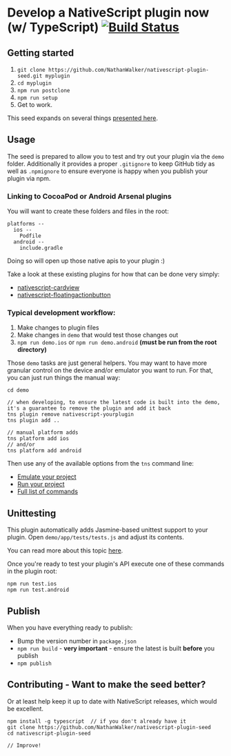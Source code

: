 # Develop a NativeScript plugin now (w/ TypeScript) [![Build Status](https://travis-ci.org/NativeScript/nativescript-plugin-seed.svg?branch=master)](https://travis-ci.org/NativeScript/nativescript-plugin-seed)

## Getting started

1. `git clone https://github.com/NathanWalker/nativescript-plugin-seed.git myplugin`
2. `cd myplugin`
3. `npm run postclone`
4. `npm run setup`
5. Get to work.

This seed expands on several things [presented here](http://developer.telerik.com/featured/creating-nativescript-plugins-in-typescript/).

## Usage

The seed is prepared to allow you to test and try out your plugin via the `demo` folder.
Additionally it provides a proper `.gitignore` to keep GitHub tidy as well as `.npmignore` to ensure everyone is happy when you publish your plugin via npm.

### Linking to CocoaPod or Android Arsenal plugins

You will want to create these folders and files in the root:

```
platforms --
  ios --
    Podfile
  android --
    include.gradle
```

Doing so will open up those native apis to your plugin :)

Take a look at these existing plugins for how that can be done very simply:

* [nativescript-cardview](https://github.com/bradmartin/nativescript-cardview/tree/master/platforms)
* [nativescript-floatingactionbutton](https://github.com/bradmartin/nativescript-floatingactionbutton/tree/master/platforms)

### Typical development workflow:

1. Make changes to plugin files
2. Make changes in `demo` that would test those changes out
3. `npm run demo.ios` or `npm run demo.android`  **(must be run from the root directory)**

Those `demo` tasks are just general helpers. You may want to have more granular control on the device and/or emulator you want to run. For that, you can just run things the manual way:

```
cd demo

// when developing, to ensure the latest code is built into the demo, it's a guarantee to remove the plugin and add it back
tns plugin remove nativescript-yourplugin
tns plugin add ..

// manual platform adds
tns platform add ios
// and/or
tns platform add android
```

Then use any of the available options from the `tns` command line:

* [Emulate your project](https://github.com/NativeScript/nativescript-cli#emulate-your-project)
* [Run your project](https://github.com/NativeScript/nativescript-cli#run-your-project)
* [Full list of commands](https://github.com/NativeScript/nativescript-cli#the-commands)

## Unittesting
This plugin automatically adds Jasmine-based unittest support to your plugin.
Open `demo/app/tests/tests.js` and adjust its contents.

You can read more about this topic [here](https://docs.nativescript.org/tooling/testing).

Once you're ready to test your plugin's API execute one of these commands in the plugin root:

```
npm run test.ios
npm run test.android
```

## Publish

When you have everything ready to publish:

* Bump the version number in `package.json`
* `npm run build` - **very important** - ensure the latest is built **before** you publish
* `npm publish`

## Contributing - Want to make the seed better?

Or at least help keep it up to date with NativeScript releases, which would be excellent.

```
npm install -g typescript  // if you don't already have it
git clone https://github.com/NathanWalker/nativescript-plugin-seed
cd nativescript-plugin-seed

// Improve!
```
